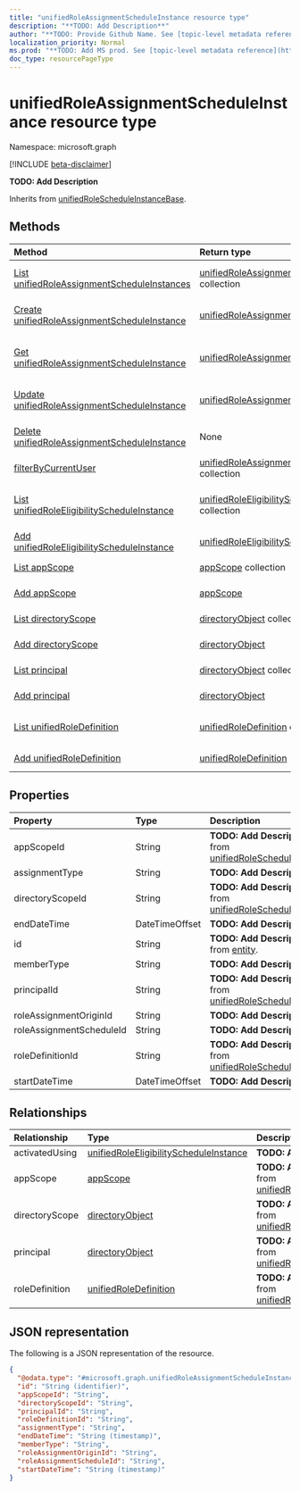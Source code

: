```yaml
---
title: "unifiedRoleAssignmentScheduleInstance resource type"
description: "**TODO: Add Description**"
author: "**TODO: Provide Github Name. See [topic-level metadata reference](https://msgo.azurewebsites.net/add/document/guidelines/metadata.html#topic-level-metadata)**"
localization_priority: Normal
ms.prod: "**TODO: Add MS prod. See [topic-level metadata reference](https://msgo.azurewebsites.net/add/document/guidelines/metadata.html#topic-level-metadata)**"
doc_type: resourcePageType
---
```


# unifiedRoleAssignmentScheduleInstance resource type

Namespace: microsoft.graph

[!INCLUDE [beta-disclaimer](../../includes/beta-disclaimer.md)]

**TODO: Add Description**


Inherits from [unifiedRoleScheduleInstanceBase](../resources/unifiedrolescheduleinstancebase.md).

## Methods
|Method|Return type|Description|
|:---|:---|:---|
|[List unifiedRoleAssignmentScheduleInstances](../api/unifiedroleassignmentscheduleinstance-list.md)|[unifiedRoleAssignmentScheduleInstance](../resources/unifiedroleassignmentscheduleinstance.md) collection|Get a list of the [unifiedRoleAssignmentScheduleInstance](../resources/unifiedroleassignmentscheduleinstance.md) objects and their properties.|
|[Create unifiedRoleAssignmentScheduleInstance](../api/unifiedroleassignmentscheduleinstance-create.md)|[unifiedRoleAssignmentScheduleInstance](../resources/unifiedroleassignmentscheduleinstance.md)|Create a new [unifiedRoleAssignmentScheduleInstance](../resources/unifiedroleassignmentscheduleinstance.md) object.|
|[Get unifiedRoleAssignmentScheduleInstance](../api/unifiedroleassignmentscheduleinstance-get.md)|[unifiedRoleAssignmentScheduleInstance](../resources/unifiedroleassignmentscheduleinstance.md)|Read the properties and relationships of an [unifiedRoleAssignmentScheduleInstance](../resources/unifiedroleassignmentscheduleinstance.md) object.|
|[Update unifiedRoleAssignmentScheduleInstance](../api/unifiedroleassignmentscheduleinstance-update.md)|[unifiedRoleAssignmentScheduleInstance](../resources/unifiedroleassignmentscheduleinstance.md)|Update the properties of an [unifiedRoleAssignmentScheduleInstance](../resources/unifiedroleassignmentscheduleinstance.md) object.|
|[Delete unifiedRoleAssignmentScheduleInstance](../api/unifiedroleassignmentscheduleinstance-delete.md)|None|Deletes an [unifiedRoleAssignmentScheduleInstance](../resources/unifiedroleassignmentscheduleinstance.md) object.|
|[filterByCurrentUser](../api/unifiedroleassignmentscheduleinstance-filterbycurrentuser.md)|[unifiedRoleAssignmentScheduleInstance](../resources/unifiedroleassignmentscheduleinstance.md) collection|**TODO: Add Description**|
|[List unifiedRoleEligibilityScheduleInstance](../api/unifiedroleassignmentscheduleinstance-list-activatedusing.md)|[unifiedRoleEligibilityScheduleInstance](../resources/unifiedroleeligibilityscheduleinstance.md) collection|Get the unifiedRoleEligibilityScheduleInstance resources from the activatedUsing navigation property.|
|[Add unifiedRoleEligibilityScheduleInstance](../api/unifiedroleassignmentscheduleinstance-post-activatedusing.md)|[unifiedRoleEligibilityScheduleInstance](../resources/unifiedroleeligibilityscheduleinstance.md)|Add activatedUsing by posting to the activatedUsing collection.|
|[List appScope](../api/unifiedroleassignmentscheduleinstance-list-appscope.md)|[appScope](../resources/appscope.md) collection|Get the appScope resources from the appScope navigation property.|
|[Add appScope](../api/unifiedroleassignmentscheduleinstance-post-appscope.md)|[appScope](../resources/appscope.md)|Add appScope by posting to the appScope collection.|
|[List directoryScope](../api/unifiedroleassignmentscheduleinstance-list-directoryscope.md)|[directoryObject](../resources/directoryobject.md) collection|Get the directoryObject resources from the directoryScope navigation property.|
|[Add directoryScope](../api/unifiedroleassignmentscheduleinstance-post-directoryscope.md)|[directoryObject](../resources/directoryobject.md)|Add directoryScope by posting to the directoryScope collection.|
|[List principal](../api/unifiedroleassignmentscheduleinstance-list-principal.md)|[directoryObject](../resources/directoryobject.md) collection|Get the directoryObject resources from the principal navigation property.|
|[Add principal](../api/unifiedroleassignmentscheduleinstance-post-principal.md)|[directoryObject](../resources/directoryobject.md)|Add principal by posting to the principal collection.|
|[List unifiedRoleDefinition](../api/unifiedroleassignmentscheduleinstance-list-roledefinition.md)|[unifiedRoleDefinition](../resources/unifiedroledefinition.md) collection|Get the unifiedRoleDefinition resources from the roleDefinition navigation property.|
|[Add unifiedRoleDefinition](../api/unifiedroleassignmentscheduleinstance-post-roledefinition.md)|[unifiedRoleDefinition](../resources/unifiedroledefinition.md)|Add roleDefinition by posting to the roleDefinition collection.|

## Properties
|Property|Type|Description|
|:---|:---|:---|
|appScopeId|String|**TODO: Add Description** Inherited from [unifiedRoleScheduleInstanceBase](../resources/unifiedrolescheduleinstancebase.md).|
|assignmentType|String|**TODO: Add Description**|
|directoryScopeId|String|**TODO: Add Description** Inherited from [unifiedRoleScheduleInstanceBase](../resources/unifiedrolescheduleinstancebase.md).|
|endDateTime|DateTimeOffset|**TODO: Add Description**|
|id|String|**TODO: Add Description** Inherited from [entity](../resources/entity.md).|
|memberType|String|**TODO: Add Description**|
|principalId|String|**TODO: Add Description** Inherited from [unifiedRoleScheduleInstanceBase](../resources/unifiedrolescheduleinstancebase.md).|
|roleAssignmentOriginId|String|**TODO: Add Description**|
|roleAssignmentScheduleId|String|**TODO: Add Description**|
|roleDefinitionId|String|**TODO: Add Description** Inherited from [unifiedRoleScheduleInstanceBase](../resources/unifiedrolescheduleinstancebase.md).|
|startDateTime|DateTimeOffset|**TODO: Add Description**|

## Relationships
|Relationship|Type|Description|
|:---|:---|:---|
|activatedUsing|[unifiedRoleEligibilityScheduleInstance](../resources/unifiedroleeligibilityscheduleinstance.md)|**TODO: Add Description**|
|appScope|[appScope](../resources/appscope.md)|**TODO: Add Description** Inherited from [unifiedRoleScheduleInstanceBase](../resources/unifiedrolescheduleinstancebase.md)|
|directoryScope|[directoryObject](../resources/directoryobject.md)|**TODO: Add Description** Inherited from [unifiedRoleScheduleInstanceBase](../resources/unifiedrolescheduleinstancebase.md)|
|principal|[directoryObject](../resources/directoryobject.md)|**TODO: Add Description** Inherited from [unifiedRoleScheduleInstanceBase](../resources/unifiedrolescheduleinstancebase.md)|
|roleDefinition|[unifiedRoleDefinition](../resources/unifiedroledefinition.md)|**TODO: Add Description** Inherited from [unifiedRoleScheduleInstanceBase](../resources/unifiedrolescheduleinstancebase.md)|

## JSON representation
The following is a JSON representation of the resource.
<!-- {
  "blockType": "resource",
  "keyProperty": "id",
  "@odata.type": "microsoft.graph.unifiedRoleAssignmentScheduleInstance",
  "baseType": "microsoft.graph.unifiedRoleScheduleInstanceBase",
  "openType": false
}
-->
``` json
{
  "@odata.type": "#microsoft.graph.unifiedRoleAssignmentScheduleInstance",
  "id": "String (identifier)",
  "appScopeId": "String",
  "directoryScopeId": "String",
  "principalId": "String",
  "roleDefinitionId": "String",
  "assignmentType": "String",
  "endDateTime": "String (timestamp)",
  "memberType": "String",
  "roleAssignmentOriginId": "String",
  "roleAssignmentScheduleId": "String",
  "startDateTime": "String (timestamp)"
}
```

